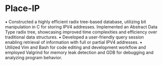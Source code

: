 # Place-IP
▪	Constructed a highly efficient radix tree-based database, utilizing bit manipulation in C for storing IPV4 addresses. Implemented an Abstract Data Type radix tree, showcasing improved time complexities and efficiency over traditional data structures.
▪	Developed a user-friendly query session enabling retrieval of information with full or partial IPV4 addresses.
▪	Utilized Vim and Bash for code editing and development workflow and employed Valgrind for memory leak detection and GDB for debugging and analyzing program behavior.

